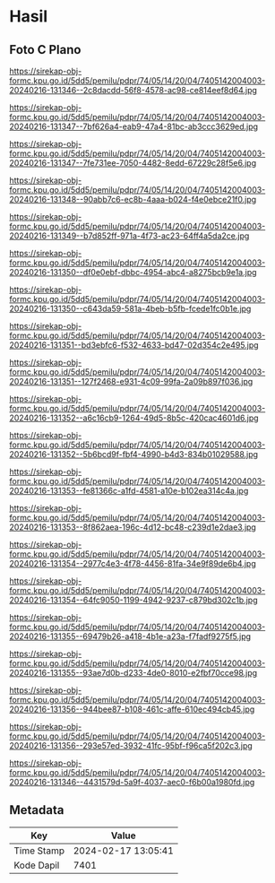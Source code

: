 # Hasil

## Foto C Plano

https://sirekap-obj-formc.kpu.go.id/5dd5/pemilu/pdpr/74/05/14/20/04/7405142004003-20240216-131346--2c8dacdd-56f8-4578-ac98-ce814eef8d64.jpg

https://sirekap-obj-formc.kpu.go.id/5dd5/pemilu/pdpr/74/05/14/20/04/7405142004003-20240216-131347--7bf626a4-eab9-47a4-81bc-ab3ccc3629ed.jpg

https://sirekap-obj-formc.kpu.go.id/5dd5/pemilu/pdpr/74/05/14/20/04/7405142004003-20240216-131347--7fe731ee-7050-4482-8edd-67229c28f5e6.jpg

https://sirekap-obj-formc.kpu.go.id/5dd5/pemilu/pdpr/74/05/14/20/04/7405142004003-20240216-131348--90abb7c6-ec8b-4aaa-b024-f4e0ebce21f0.jpg

https://sirekap-obj-formc.kpu.go.id/5dd5/pemilu/pdpr/74/05/14/20/04/7405142004003-20240216-131349--b7d852ff-971a-4f73-ac23-64ff4a5da2ce.jpg

https://sirekap-obj-formc.kpu.go.id/5dd5/pemilu/pdpr/74/05/14/20/04/7405142004003-20240216-131350--df0e0ebf-dbbc-4954-abc4-a8275bcb9e1a.jpg

https://sirekap-obj-formc.kpu.go.id/5dd5/pemilu/pdpr/74/05/14/20/04/7405142004003-20240216-131350--c643da59-581a-4beb-b5fb-fcede1fc0b1e.jpg

https://sirekap-obj-formc.kpu.go.id/5dd5/pemilu/pdpr/74/05/14/20/04/7405142004003-20240216-131351--bd3ebfc6-f532-4633-bd47-02d354c2e495.jpg

https://sirekap-obj-formc.kpu.go.id/5dd5/pemilu/pdpr/74/05/14/20/04/7405142004003-20240216-131351--127f2468-e931-4c09-99fa-2a09b897f036.jpg

https://sirekap-obj-formc.kpu.go.id/5dd5/pemilu/pdpr/74/05/14/20/04/7405142004003-20240216-131352--a6c16cb9-1264-49d5-8b5c-420cac4601d6.jpg

https://sirekap-obj-formc.kpu.go.id/5dd5/pemilu/pdpr/74/05/14/20/04/7405142004003-20240216-131352--5b6bcd9f-fbf4-4990-b4d3-834b01029588.jpg

https://sirekap-obj-formc.kpu.go.id/5dd5/pemilu/pdpr/74/05/14/20/04/7405142004003-20240216-131353--fe81366c-a1fd-4581-a10e-b102ea314c4a.jpg

https://sirekap-obj-formc.kpu.go.id/5dd5/pemilu/pdpr/74/05/14/20/04/7405142004003-20240216-131353--8f862aea-196c-4d12-bc48-c239d1e2dae3.jpg

https://sirekap-obj-formc.kpu.go.id/5dd5/pemilu/pdpr/74/05/14/20/04/7405142004003-20240216-131354--2977c4e3-4f78-4456-81fa-34e9f89de6b4.jpg

https://sirekap-obj-formc.kpu.go.id/5dd5/pemilu/pdpr/74/05/14/20/04/7405142004003-20240216-131354--64fc9050-1199-4942-9237-c879bd302c1b.jpg

https://sirekap-obj-formc.kpu.go.id/5dd5/pemilu/pdpr/74/05/14/20/04/7405142004003-20240216-131355--69479b26-a418-4b1e-a23a-f7fadf9275f5.jpg

https://sirekap-obj-formc.kpu.go.id/5dd5/pemilu/pdpr/74/05/14/20/04/7405142004003-20240216-131355--93ae7d0b-d233-4de0-8010-e2fbf70cce98.jpg

https://sirekap-obj-formc.kpu.go.id/5dd5/pemilu/pdpr/74/05/14/20/04/7405142004003-20240216-131356--944bee87-b108-461c-affe-610ec494cb45.jpg

https://sirekap-obj-formc.kpu.go.id/5dd5/pemilu/pdpr/74/05/14/20/04/7405142004003-20240216-131356--293e57ed-3932-41fc-95bf-f96ca5f202c3.jpg

https://sirekap-obj-formc.kpu.go.id/5dd5/pemilu/pdpr/74/05/14/20/04/7405142004003-20240216-131346--4431579d-5a9f-4037-aec0-f6b00a1980fd.jpg


## Metadata

| Key        | Value               |
| ---------- | ------------------- |
| Time Stamp | 2024-02-17 13:05:41 |
| Kode Dapil | 7401                |



